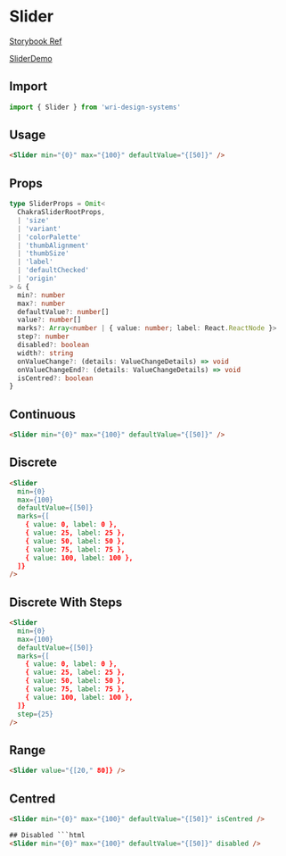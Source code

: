 # Slider

[Storybook Ref](https://wri.github.io/wri-design-systems/?path=/docs/slider--docs)

[SliderDemo](https://github.com/wri/wri-design-systems/blob/main/src/components/Slider/SliderDemo.tsx)

## Import

```js
import { Slider } from 'wri-design-systems'
```

## Usage

```html
<Slider min="{0}" max="{100}" defaultValue="{[50]}" />
```

## Props

```ts
type SliderProps = Omit<
  ChakraSliderRootProps,
  | 'size'
  | 'variant'
  | 'colorPalette'
  | 'thumbAlignment'
  | 'thumbSize'
  | 'label'
  | 'defaultChecked'
  | 'origin'
> & {
  min?: number
  max?: number
  defaultValue?: number[]
  value?: number[]
  marks?: Array<number | { value: number; label: React.ReactNode }>
  step?: number
  disabled?: boolean
  width?: string
  onValueChange?: (details: ValueChangeDetails) => void
  onValueChangeEnd?: (details: ValueChangeDetails) => void
  isCentred?: boolean
}
```

## Continuous

```html
<Slider min="{0}" max="{100}" defaultValue="{[50]}" />
```

## Discrete

```html
<Slider
  min={0}
  max={100}
  defaultValue={[50]}
  marks={[
    { value: 0, label: 0 },
    { value: 25, label: 25 },
    { value: 50, label: 50 },
    { value: 75, label: 75 },
    { value: 100, label: 100 },
  ]}
/>
```

## Discrete With Steps

```html
<Slider
  min={0}
  max={100}
  defaultValue={[50]}
  marks={[
    { value: 0, label: 0 },
    { value: 25, label: 25 },
    { value: 50, label: 50 },
    { value: 75, label: 75 },
    { value: 100, label: 100 },
  ]}
  step={25}
/>
```

## Range

```html
<Slider value="{[20," 80]} />
```

## Centred

````html
<Slider min="{0}" max="{100}" defaultValue="{[50]}" isCentred />

## Disabled ```html
<Slider min="{0}" max="{100}" defaultValue="{[50]}" disabled />
````
